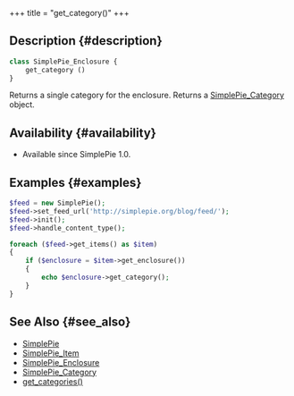 +++
title = "get_category()"
+++

## Description {#description}

```php
class SimplePie_Enclosure {
    get_category ()
}
```

Returns a single category for the enclosure. Returns a [SimplePie_Category](@/wiki/reference/simplepie_category/_index.md) object.

## Availability {#availability}

- Available since SimplePie 1.0.

## Examples {#examples}

```php
$feed = new SimplePie();
$feed->set_feed_url('http://simplepie.org/blog/feed/');
$feed->init();
$feed->handle_content_type();

foreach ($feed->get_items() as $item)
{
    if ($enclosure = $item->get_enclosure())
    {
        echo $enclosure->get_category();
    }
}
```

## See Also {#see_also}

- [SimplePie](@/wiki/reference/simplepie/_index.md)
- [SimplePie_Item](@/wiki/reference/simplepie_item/_index.md)
- [SimplePie_Enclosure](@/wiki/reference/simplepie_enclosure/_index.md)
- [SimplePie_Category](@/wiki/reference/simplepie_category/_index.md)
- [get_categories()](@/wiki/reference/simplepie_enclosure/get_categories.md)
